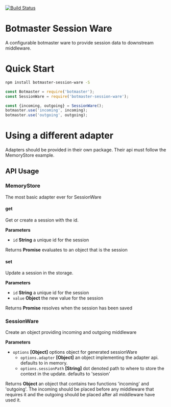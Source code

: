 [![Build Status](https://travis-ci.org/botmasterai/botmaster-session-ware.svg?branch=master)](https://travis-ci.org/botmasterai/botmaster-session-ware)

# Botmaster Session Ware

A configurable botmaster ware to provide session data to downstream middleware.

# Quick Start

```bash
npm install botmaster-session-ware -S
```

```js
const Botmaster = require('botmaster');
const SessionWare = require('botmaster-session-ware');

const {incoming, outgoing} = SessionWare();
botmaster.use('incoming', incoming);
botmaster.use('outgoing', outgoing);
```

# Using a different adapter

Adapters should be provided in their own package. Their api must follow the MemoryStore example.

## API Usage

### MemoryStore

The most basic adapter ever for SessionWare

#### get

Get or create a session with the id.

**Parameters**

-   `id` **String** a unique id for the session

Returns **Promise** evaluates to an object that is the  session

#### set

Update a session in the storage.

**Parameters**

-   `id` **String** a unique id for the session
-   `value` **Object** the new value for the session

Returns **Promise** resolves when the session has been saved

### SessionWare

Create an object providing incoming and outgoing middleware

**Parameters**

-   `options` **[Object]** options object for generated sessionWare
    -   `options.adapter` **[Object]** an object implementing the adapter api. defaults to in memory.
    -   `options.sessionPath` **[String]** dot denoted path to where to store the context in the update. defaults to 'session'

Returns **Object** an object that contains two functions 'incoming' and 'outgoing'. The incoming should be placed before any middleware that requires it and the outgoing should be placed after all middleware have used it.
